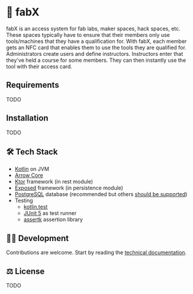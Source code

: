# 🔐 fabX

fabX is an access system for fab labs, maker spaces, hack spaces, etc. These spaces typically have to ensure that
their members only use tools/machines that they have a qualification for. With fabX, each member gets an NFC card
that enables them to use the tools they are qualified for. Administrators create users and define instructors.
Instructors enter that they've held a course for some members. They can then instantly use the tool with their
access card.

## Requirements

TODO

## Installation

TODO

## 🛠 Tech Stack

* [Kotlin](https://kotlinlang.org) on JVM
* [Arrow Core](https://arrow-kt.io/docs/core/)
* [Ktor](https://ktor.io) framework (in rest module)
* [Exposed](https://github.com/JetBrains/Exposed) framework (in persistence module)
* [PostgreSQL](https://www.postgresql.org) database (recommended but others [should be supported](https://github.com/JetBrains/Exposed#supported-databases))
* Testing
    * [kotlin.test](https://kotlinlang.org/api/latest/kotlin.test/)
    * [JUnit 5](https://junit.org/junit5/) as test runner
    * [assertk](https://github.com/willowtreeapps/assertk) assertion library

## 🧑‍💻 Development

Contributions are welcome. Start by reading the [technical documentation](docs).

## ⚖️ License

TODO